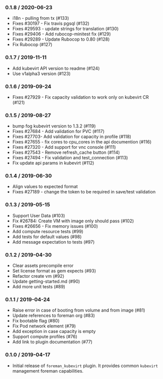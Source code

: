 ### 0.1.8 / 2020-06-23

* i18n - pulling from tx (#133)
* Fixes #30197 - Fix travis pgsql (#132)
* Fixes #29593 - update strings for translation (#130)
* Fixes #29406 - Add rubocop-minitest fix (#129)
* Fixes #29289 - Update Rubocop to 0.80 (#128)
*  Fix Rubocop (#127)

### 0.1.7 / 2019-11-11

* Add kubevirt API version to readme (#124)
* Use v1alpha3 version (#123)

### 0.1.6 / 2019-09-24

* Fixes #27929 - Fix capacity validation to work only on kubevirt CR (#121)

### 0.1.5 / 2019-08-27

* bump fog kubevirt version to 1.3.2 (#119)
* Fixes #27684 - Add validation for PVC (#117)
* Fixes #27703- Add validation for capacity in profile (#118)
* Fixes #27655 - fix cores to cpu_cores in the api documention (#116)
* Fixes #27320 - Add support for vnc console (#111)
* Fixes #27543 - Remove refresh_cache button (#114)
* Fixes #27494 - Fix validation and test_connection (#113)
* Fix update api params in kubevirt (#112)

### 0.1.4 / 2019-06-30

*  Align values to expected format
*  Fixes #27189 - change the token to be required in save/test validation

### 0.1.3 / 2019-05-15

* Support User Data (#103)
* Fix #26784: Create VM with image only should pass (#102)
* Fixes #26656 - Fix memory issues (#100)
* Add compute resource tests (#99)
* Add tests for default values (#98)
* Add message expectation to tests (#97)

### 0.1.2 / 2019-04-30

* Clear assets precompile error
* Set license format as gem expects (#93)
* Refactor create vm (#92)
* Update getting-started.md (#90)
* Add more unit tests (#89)


### 0.1.1 / 2019-04-24

* Raise error in case of booting from volume and from image (#81)
* Update references to foreman org (#83)
* Fix bootable flag (#80)
* Fix Pod network element (#79)
* Add exception in case capacity is empty
* Support compute profiles (#76)
* Add link to plugin documentation (#77)

### 0.1.0 / 2019-04-17

* Initial release of `foreman_kubevirt` plugin. It provides common `kubevirt`
  management foreman capabilities.
